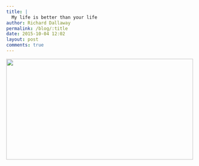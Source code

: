 ```yaml
---
title: |
  My life is better than your life
author: Richard Dallaway
permalink: /blog/:title
date: 2015-10-04 12:02
layout: post
comments: true
---
```


<div><a href="http://static.skitters.dallaway.com/tp_IMG_20151004_120051.JPG"><img src="http://static.skitters.dallaway.com/tp_thumb_IMG_20151004_120051.JPG" width="500" height="270"/></a></div>


  
      
